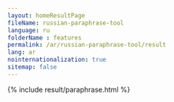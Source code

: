 ```yaml
---
layout: homeResultPage
fileName: russian-paraphrase-tool
language: ru
folderName : features
permalink: /ar/russian-paraphrase-tool/result
lang: ar
nointernationalization: true
sitemap: false
---
```

{% include result/paraphrase.html %}

<script src="/js/result/paraprashing.js" data-foldername="{{page.folderName}}" data-lang="{{page.lang}}"></script>